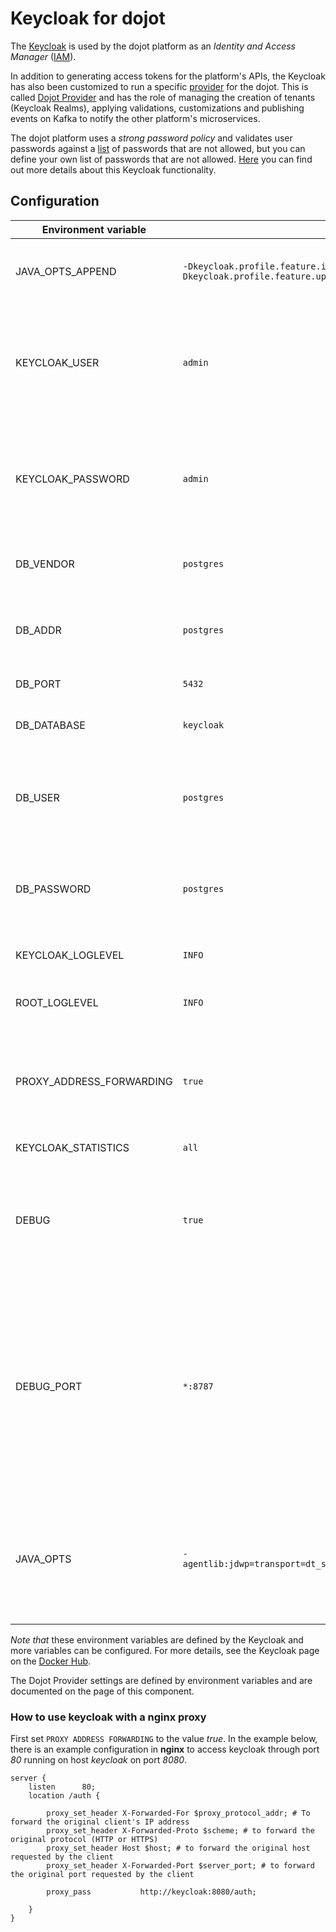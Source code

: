 # Keycloak for dojot

The [Keycloak](https://www.keycloak.org/) is used by the dojot platform as an
_Identity and Access Manager_ ([IAM](https://en.wikipedia.org/wiki/Identity_management)).


In addition to generating access tokens for the platform's APIs, the Keycloak
has also been customized to run a specific [provider](https://www.keycloak.org/docs/13.0/server_development/index.html#_providers)
for the dojot. This is called [Dojot Provider](./dojot-provider) and has the
role of managing the creation of tenants (Keycloak Realms), applying
validations, customizations and publishing events on Kafka to notify the other
platform's microservices.

The dojot platform uses a _strong password policy_ and validates user passwords
against a [list](./dojot-password-blacklist.txt) of passwords that are not
allowed, but you can define your own list of passwords that are not allowed.
[Here](https://www.keycloak.org/docs-api/13.0/javadocs/org/keycloak/policy/BlacklistPasswordPolicyProviderFactory.html)
you can find out more details about this Keycloak functionality.

## Configuration

| Environment variable | Reference values | Description |
| -------------------- | ---------------- | ----------- |
| JAVA_OPTS_APPEND     | `-Dkeycloak.profile.feature.impersonation=disabled -Dkeycloak.profile.feature.upload_scripts=enabled` | Changes the default configuration of [Profiles](https://www.keycloak.org/docs/13.0/server_installation/#profiles) for dojot use. |
| KEYCLOAK_USER        | `admin` | General administrator `username` of the platform. In a real deployment this value must be changed. |
| KEYCLOAK_PASSWORD    | `admin` | General administrator `password` of the platform. In a real deployment this value must be changed. |
| DB_VENDOR            | `postgres` | Database identifier used by Keycloak. |
| DB_ADDR              | `postgres` | Host name or IP address of the Data Base Management System (DBMS). |
| DB_PORT              | `5432` | Database port. |
| DB_DATABASE          | `keycloak` | Database _name_ managed by DBMS. |
| DB_USER              | `postgres` | Database `username`. In a real deployment this value must be changed. |
| DB_PASSWORD          | `postgres` | Database `password`. In a real deployment this value must be changed. |
| KEYCLOAK_LOGLEVEL    | `INFO`     | Specify log level for Keycloak. |
| ROOT_LOGLEVEL        | `INFO`     | Specify log level for underlying container. |
| PROXY_ADDRESS_FORWARDING | `true` | When running Keycloak behind a proxy, you will need to enable proxy address forwarding. |
| KEYCLOAK_STATISTICS  | `all` | Enable some metrics. |
| DEBUG                | `true` | To attach a Java debugger, set this environment variable and the _DEBUG_PORT_ will listen. |
| DEBUG_PORT           | `*:8787` | The port that Keycloak listens to for connections from a debugger. By default, JDK 9+ only listens on localhost, so you'll want the *:8787 syntax to make it listen for connections from all hosts. |
| JAVA_OPTS | `-agentlib:jdwp=transport=dt_socket,address=$$DEBUG_PORT,server=y,suspend=y` | alternative debug: suspends the JVM until a debugger is attached (necessary to disable the DEBUG variable) |

_Note that_ these environment variables are defined by the Keycloak and more
variables can be configured. For more details, see the Keycloak page on the
[Docker Hub](https://hub.docker.com/r/jboss/keycloak/).

The Dojot Provider settings are defined by environment variables and are
documented on the page of this component.

### How to use keycloak with a nginx proxy

First set `PROXY ADDRESS FORWARDING` to the value *true*. In the example below, there is an example configuration in **nginx** to access keycloak through port *80* running on host *keycloak* on port *8080*.

```nginx
server {
    listen      80;
    location /auth {

        proxy_set_header X-Forwarded-For $proxy_protocol_addr; # To forward the original client's IP address
        proxy_set_header X-Forwarded-Proto $scheme; # to forward the  original protocol (HTTP or HTTPS)
        proxy_set_header Host $host; # to forward the original host requested by the client
        proxy_set_header X-Forwarded-Port $server_port; # to forward the original port requested by the client

        proxy_pass           http://keycloak:8080/auth;

    }
}

```
